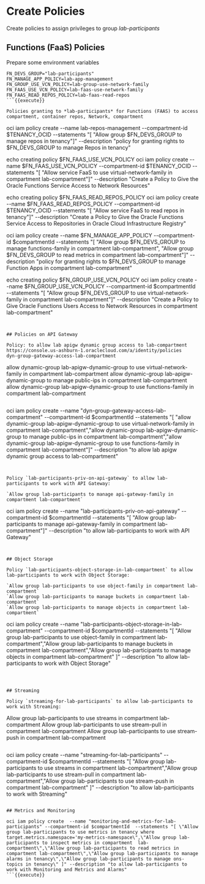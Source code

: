 # Create Policies

Create policies to assign privileges to group *lab-participants*  

## Functions (FaaS) Policies

Prepare some environment variables
```
FN_DEVS_GROUP="lab-participants"
FN_MANAGE_APP_POLICY=lab-app-management
FN_GROUP_USE_VCN_POLICY=lab-group-use-network-family
FN_FAAS_USE_VCN_POLICY=lab-faas-use-network-family
FN_FAAS_READ_REPOS_POLICY=lab-faas-read-repos
```{{execute}}

Policies granting to *lab-participants* for Functions (FAAS) to access compartment, container repos, Network, compartment
```
oci iam policy create  --name lab-repos-management --compartment-id $TENANCY_OCID  --statements "[ \"Allow group $FN_DEVS_GROUP to manage repos in tenancy\"]"  --description "policy for granting rights to $FN_DEVS_GROUP to manage Repos in tenancy"

echo creating policy $FN_FAAS_USE_VCN_POLICY
oci iam policy create  --name $FN_FAAS_USE_VCN_POLICY --compartment-id $TENANCY_OCID  --statements "[ \"Allow service FaaS to use virtual-network-family in compartment lab-compartment\"]"  --description "Create a Policy to Give the Oracle Functions Service Access to Network Resources"

echo creating policy $FN_FAAS_READ_REPOS_POLICY
oci iam policy create  --name $FN_FAAS_READ_REPOS_POLICY --compartment-id $TENANCY_OCID  --statements "[ \"Allow service FaaS to read repos in tenancy\"]"  --description "Create a Policy to Give the Oracle Functions Service Access to Repositories in Oracle Cloud Infrastructure Registry"


oci iam policy create  --name $FN_MANAGE_APP_POLICY --compartment-id $compartmentId  --statements "[ \"Allow group $FN_DEVS_GROUP to manage functions-family in compartment lab-compartment\",
\"Allow group $FN_DEVS_GROUP to read metrics in compartment lab-compartment\"]" --description "policy for granting rights to $FN_DEVS_GROUP to manage Function Apps in compartment lab-compartment"

echo creating policy $FN_GROUP_USE_VCN_POLICY
oci iam policy create  --name $FN_GROUP_USE_VCN_POLICY --compartment-id $compartmentId  --statements "[ \"Allow group $FN_DEVS_GROUP to use virtual-network-family in compartment lab-compartment\"]"  --description "Create a Policy to Give Oracle Functions Users Access to Network Resources in compartment lab-compartment"
```{{execute}}


## Policies on API Gateway

Policy: to allow lab apigw dynamic group access to lab-compartment
https://console.us-ashburn-1.oraclecloud.com/a/identity/policies
dyn-group-gateway-access-lab-compartment

```
allow dynamic-group lab-apigw-dynamic-group to use virtual-network-family in compartment lab-compartment
allow dynamic-group lab-apigw-dynamic-group to manage public-ips in compartment lab-compartment
allow dynamic-group lab-apigw-dynamic-group to use functions-family in compartment lab-compartment
```

```
oci iam policy create  --name "dyn-group-gateway-access-lab-compartment" --compartment-id $compartmentId  --statements "[ \"allow dynamic-group lab-apigw-dynamic-group to use virtual-network-family in compartment lab-compartment\",\"allow dynamic-group lab-apigw-dynamic-group to manage public-ips in compartment lab-compartment\",\"allow dynamic-group lab-apigw-dynamic-group to use functions-family in compartment lab-compartment\"]" --description "to allow lab apigw dynamic group access to lab-compartment"
```{{execute}}


Policy `lab-participants-priv-on-api-gateway` to allow lab-participants to work with API Gateway:

`Allow group lab-participants to manage api-gateway-family in compartment lab-compartment`

```
oci iam policy create  --name "lab-participants-priv-on-api-gateway" --compartment-id $compartmentId  --statements "[ \"Allow group lab-participants to manage api-gateway-family in compartment lab-compartment\"]" --description "to allow lab-participants to work with API Gateway"
```{{execute}}


## Object Storage

Policy `lab-participants-object-storage-in-lab-compartment` to allow lab-participants to work with Object Storage:

`Allow group lab-participants to use object-family in compartment lab-compartment`
`Allow group lab-participants to manage buckets in compartment lab-compartment`
`Allow group lab-participants to manage objects in compartment lab-compartment`

```
oci iam policy create  --name "lab-participants-object-storage-in-lab-compartment" --compartment-id $compartmentId  --statements "[ \"Allow group lab-participants to use object-family in compartment lab-compartment\",\"Allow group lab-participants to manage buckets in compartment lab-compartment\",\"Allow group lab-participants to manage objects in compartment lab-compartment\" ]" --description "to allow lab-participants to work with Object Storage"
```{{execute}}



## Streaming

Policy `streaming-for-lab-participants` to allow lab-participants to work with Streaming:

```
Allow group lab-participants to use streams in compartment lab-compartment
Allow group lab-participants to use stream-pull in compartment lab-compartment
Allow group lab-participants to use stream-push in compartment lab-compartment
```

```
oci iam policy create  --name "streaming-for-lab-participants" --compartment-id $compartmentId  --statements "[ \"Allow group lab-participants to use streams in compartment lab-compartment\",\"Allow group lab-participants to use stream-pull in compartment lab-compartment\",\"Allow group lab-participants to use stream-push in compartment lab-compartment\" ]" --description "to allow lab-participants to work with Streaming"
```{{execute}}

## Metrics and Monitoring

oci iam policy create  --name "monitoring-and-metrics-for-lab-participants" --compartment-id $compartmentId  --statements "[ \"Allow group lab-participants to use metrics in tenancy where target.metrics.namespace='my-metrics-namespace\",\"Allow group lab-participants to inspect metrics in compartment  lab-compartment\",\"Allow group lab-participants to read metrics in compartment lab-compartment\",\"Allow group lab-participants to manage alarms in tenancy\",\"Allow group lab-participants to manage ons-topics in tenancy\" ]" --description "to allow lab-participants to work with Monitoring and Metrics and Alarms"
```{{execute}}

